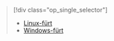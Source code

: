 > [!div class="op_single_selector"]
> * [Linux-fürt](../articles/hdinsight/hdinsight-hadoop-run-samples-linux.md)
> * [Windows-fürt](../articles/hdinsight/hdinsight-run-samples.md)
> 
> 

